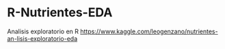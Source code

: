 # R-Nutrientes-EDA
Analisis exploratorio en R
https://www.kaggle.com/leogenzano/nutrientes-an-lisis-exploratorio-eda
